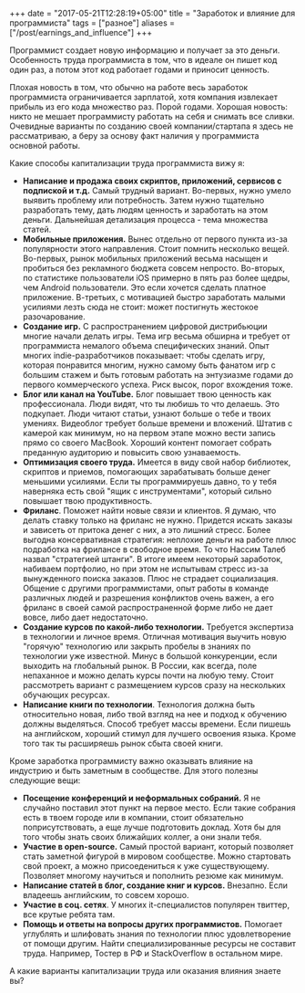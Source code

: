 +++
date = "2017-05-21T12:28:19+05:00"
title = "Заработок и влияние для программиста"
tags = ["разное"]
aliases = ["/post/earnings_and_influence"]
+++

Программист создает новую информацию и получает за это деньги. Особенность труда программиста в том, что в идеале он пишет код один раз, а потом этот код работает годами и приносит ценность.

Плохая новость в том, что обычно на работе весь заработок программиста ограничивается зарплатой, хотя компания извлекает прибыль из его кода множество раз. Порой годами. Хорошая новость: никто не мешает программисту работать на себя и снимать все сливки. Очевидные варианты по созданию своей компании/стартапа я здесь не рассматриваю, а беру за основу факт наличия у программиста основной работы.

Какие способы капитализации труда программиста вижу я:

* __Написание и продажа своих скриптов, приложений, сервисов с подпиской и т.д.__ Самый трудный вариант. Во-первых, нужно умело выявить проблему или потребность. Затем нужно тщательно разработать тему, дать людям ценность и заработать на этом деньги. Дальнейшая детализация процесса - тема множества статей.
* __Мобильные приложения.__ Вынес отдельно от первого пункта из-за популярности этого направления. Стоит помнить несколько вещей. Во-первых, рынок мобильных приложений весьма насыщен и пробиться без рекламного бюджета совсем непросто. Во-вторых, по статистике пользователи iOS примерно в пять раз более щедры, чем Android пользователи. Это если хочется сделать платное приложение. В-третьих, с мотивацией быстро заработать малыми усилиями лезть сюда не стоит: может постигнуть жестокое разочарование.
* __Создание игр.__ С распространением цифровой дистрибьюции многие начали делать игры. Тема игр весьма обширна и требует от программиста немалого объема специфических знаний. Опыт многих indie-разработчиков показывает: чтобы сделать игру, которая понравится многим, нужно самому быть фанатом игр с большим стажем и быть готовым работать на энтузиазме годами до первого коммерческого успеха. Риск высок, порог вхождения тоже.
* __Блог или канал на YouTube.__ Блог повышает твою ценность как профессионала. Люди видят, что ты любишь то что делаешь. Это подкупает. Люди читают статьи, узнают больше о тебе и твоих умениях. Видеоблог требует больше времени и вложений. Штатив с камерой как минимум, но на первом этапе можно вести запись прямо со своего MacBook. Хороший контент помогает собрать преданную аудиторию и повысить свою узнаваемость.
* __Оптимизация своего труда.__ Имеется в виду свой набор библиотек, скриптов и приемов, помогающих зарабатывать больше денег меньшими усилиями. Если ты программируешь давно, то у тебя наверняка есть свой "ящик с инструментами", который сильно повышает твою продуктивность.
* __Фриланс__. Поможет найти новые связи и клиентов. Я думаю, что делать ставку только на фриланс не нужно. Придется искать заказы и зависеть от притока денег с них, а это лишний стресс. Более выгодна консервативная стратегия: неплохие деньги на работе плюс подработка на фрилансе в свободное время. То что Нассим Талеб назвал "стратегией штанги". В итоге имеем некоторый заработок, набиваем портфолио, но при этом не испытывам стресс из-за вынужденного поиска заказов. Плюс не страдает социализация. Общение с другими программистами, опыт работы в команде различных людей и разрешения конфликтов очень важен, а его фриланс в своей самой распространенной форме либо не дает вовсе, либо дает недостаточно.
* __Создание курсов по какой-либо технологии.__ Требуется экспертиза в технологии и личное время. Отличная мотивация выучить новую "горячую" технологию или закрыть пробелы в знаниях по технологии уже известной. Минус в большой конкуренции, если выходить на глобальный рынок. В России, как всегда, поле непаханное и можно делать курсы почти на любую тему. Стоит рассмотреть вариант с размещением курсов сразу на нескольких обучающих ресурсах.
* __Написание книги по технологии__. Технология должна быть относительно новая, либо твой взгляд на нее и подход к обучению должны выделяться. Способ требует массы времени. Если пишешь на английском, хороший стимул для лучшего освоения языка. Кроме того так ты расширяешь рынок сбыта своей книги.

Кроме заработка программисту важно оказывать влияние на индустрию и быть заметным в сообществе. Для этого полезны следующие вещи:

* __Посещение конференций и неформальных собраний.__ Я не случайно поставил этот пункт на первое место. Если такие собрания есть в твоем городе или в компании, стоит обязательно поприсутствовать, а еще лучше подготовить доклад. Хотя бы для того чтобы знать своих ближайших коллег, а они знали тебя.
* __Участие в open-source.__ Самый простой вариант, который позволяет стать заметной фигурой в мировом сообществе. Можно стартовать свой проект, а можно присоедениться к уже существующему. Позволяет многому научиться и пополнить резюме как минимум.
* __Написание статей в блог, создание книг и курсов.__ Внезапно. Если владеешь английским, то совсем хорошо.
* __Участие в соц. сетях__. У многих it-специалистов популярен твиттер, все крутые ребята там.
* __Помощь и ответы на вопросы других программистов.__ Помогает углублять и шлифовать знания по технологии плюс удовлетворение от помощи другим. Найти специализированные ресурсы не составит труда. Например, Тостер в РФ и StackOverflow в остальном мире.

А какие варианты капитализации труда или оказания влияния знаете вы?

